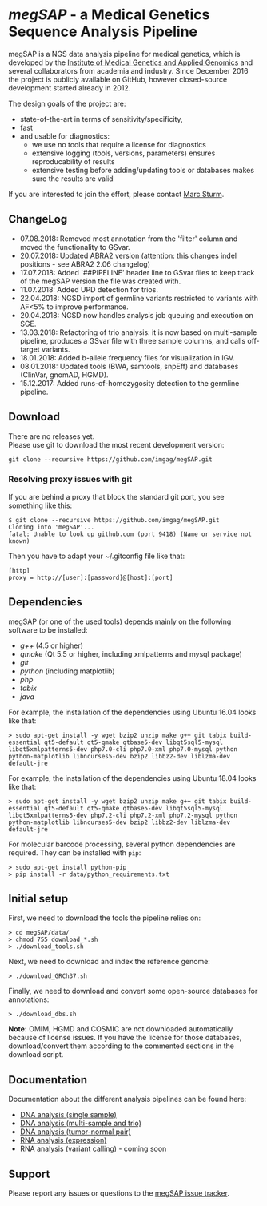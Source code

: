 # *megSAP* - a Medical Genetics Sequence Analysis Pipeline

megSAP is a NGS data analysis pipeline for medical genetics, which is developed by the [Institute of Medical Genetics and Applied Genomics](http://www.uni-tuebingen.de/Klinische_Genetik/start.html) and several collaborators from academia and industry. Since December 2016 the project is publicly available on GitHub, however closed-source development started already in 2012.  

The design goals of the project are:

 * state-of-the-art in terms of sensitivity/specificity,
 * fast
 * and usable for diagnostics:
 	* we use no tools that require a license for diagnostics
    * extensive logging (tools, versions, parameters) ensures reproducability of results
	* extensive testing before adding/updating tools or databases makes sure the results are valid

If you are interested to join the effort, please contact [Marc Sturm](https://github.com/marc-sturm).

## ChangeLog

* 07.08.2018: Removed most annotation from the 'filter' column and moved the functionality to GSvar.
* 20.07.2018: Updated ABRA2 version (attention: this changes indel positions - see ABRA2 2.06 changelog) 
* 17.07.2018: Added '##PIPELINE' header line to GSvar files to keep track of the megSAP version the file was created with.
* 11.07.2018: Added UPD detection for trios.
* 22.04.2018: NGSD import of germline variants restricted to variants with AF<5% to improve performance.
* 20.04.2018: NGSD now handles analysis job queuing and execution on SGE.
* 13.03.2018: Refactoring of trio analysis: it is now based on multi-sample pipeline, produces a GSvar file with three sample columns, and calls off-target variants.
* 18.01.2018: Added b-allele frequency files for visualization in IGV. 
* 08.01.2018: Updated tools (BWA, samtools, snpEff) and databases (ClinVar, gnomAD, HGMD).
* 15.12.2017: Added runs-of-homozygosity detection to the germline pipeline.

## Download

There are no releases yet.  
Please use git to download the most recent development version:

    git clone --recursive https://github.com/imgag/megSAP.git

### Resolving proxy issues with git

If you are behind a proxy that block the standard git port, you see something like this:

    $ git clone --recursive https://github.com/imgag/megSAP.git
    Cloning into 'megSAP'...
    fatal: Unable to look up github.com (port 9418) (Name or service not known)

Then you have to adapt your ~/.gitconfig file like that:

    [http]
    proxy = http://[user]:[password]@[host]:[port]

## Dependencies

megSAP (or one of the used tools) depends mainly on the following software to be installed:

* _g++_ (4.5 or higher)
* _qmake_ (Qt 5.5 or higher, including xmlpatterns and mysql package)
* _git_
* _python_ (including matplotlib)
* _php_
* _tabix_
* _java_ 

For example, the installation of the dependencies using Ubuntu 16.04 looks like that:

	> sudo apt-get install -y wget bzip2 unzip make g++ git tabix build-essential qt5-default qt5-qmake qtbase5-dev libqt5sql5-mysql libqt5xmlpatterns5-dev php7.0-cli php7.0-xml php7.0-mysql python python-matplotlib libncurses5-dev bzip2 libbz2-dev liblzma-dev default-jre

For example, the installation of the dependencies using Ubuntu 18.04 looks like that:

	> sudo apt-get install -y wget bzip2 unzip make g++ git tabix build-essential qt5-default qt5-qmake qtbase5-dev libqt5sql5-mysql libqt5xmlpatterns5-dev php7.2-cli php7.2-xml php7.2-mysql python python-matplotlib libncurses5-dev bzip2 libbz2-dev liblzma-dev default-jre

For molecular barcode processing, several python dependencies are required. They can be installed with ``pip``:

	> sudo apt-get install python-pip
	> pip install -r data/python_requirements.txt

## Initial setup

First, we need to download the tools the pipeline relies on:

	> cd megSAP/data/
	> chmod 755 download_*.sh
	> ./download_tools.sh

Next, we need to download and index the reference genome:
	
	> ./download_GRCh37.sh


Finally, we need to download and convert some open-source databases for annotations:

	> ./download_dbs.sh

**Note:** OMIM, HGMD and COSMIC are not downloaded automatically because of license issues. If you have the license for those databases, download/convert them according to the commented sections in the download script.

## Documentation

Documentation about the different analysis pipelines can be found here:

* [DNA analysis (single sample)](doc/dna_single_sample.md)
* [DNA analysis (multi-sample and trio)](doc/dna_multi_sample.md)
* [DNA analysis (tumor-normal pair)](doc/dna_tumor-normal_pair.md)
* [RNA analysis (expression)](doc/rna_expression.md)
* RNA analysis (variant calling)  - coming soon


## Support

Please report any issues or questions to the [megSAP issue 
tracker](https://github.com/imgag/megSAP/issues).













